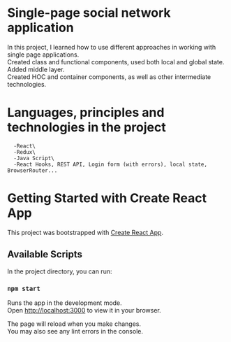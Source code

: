 # Single-page social network application

In this project, I learned how to use different approaches in working with single page applications.\
Created class and functional components, used both local and global state. Added middle layer.\
Created HOC and container components, as well as other intermediate technologies.

# Languages, principles and technologies in the project

      -React\
      -Redux\
      -Java Script\
      -React Hooks, REST API, Login form (with errors), local state, BrowserRouter...

# Getting Started with Create React App

This project was bootstrapped with [Create React App](https://github.com/facebook/create-react-app).

## Available Scripts

In the project directory, you can run:

### `npm start`

Runs the app in the development mode.\
Open [http://localhost:3000](http://localhost:3000) to view it in your browser.

The page will reload when you make changes.\
You may also see any lint errors in the console.